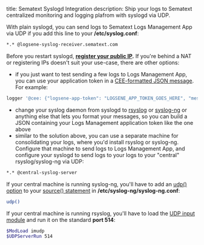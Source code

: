 title: Sematext Syslogd Integration
description: Ship your logs to Sematext centralized monitoring and logging plafrom with syslogd via UDP. 

With plain syslogd, you can send logs to Sematext Logs Management App via UDP if you add this
line to your **/etc/syslog.conf**:

``` bash
*.* @logsene-syslog-receiver.sematext.com
```

Before you restart syslogd, **[register your public IP](authorizing-ips-for-syslog).** If you're behind a NAT
or registering IPs doesn't suit your use-case, there are other options:

  - if you just want to test sending a few logs to Logs Management App, you can use
    your application token in a [CEE-formatted JSON message](json-messages-over-syslog). For
example:

<!-- end list -->

``` bash
logger '@cee: {"logsene-app-token": "LOGSENE_APP_TOKEN_GOES_HERE", "message": "hello world!"}'
```

  - change your syslog daemon from syslogd to
    [rsyslog](rsyslog) or
    [syslog-ng](syslog-ng) or anything else that lets you
    format your messages, so you can build a JSON containing your
    Logs Management application token like the one above
  - similar to the solution above, you can use a separate machine for
    consolidating your logs, where you'd install rsyslog or syslog-ng.
    Configure that machine to send logs to Logs Management App, and configure your
    syslogd to send logs to your logs to your "central"
    rsyslog/syslog-ng via UDP:

<!-- end list -->

``` bash
*.* @central-syslog-server
```

If your central machine is running syslog-ng, you'll have to add an
[udp() option](http://www.balabit.com/sites/default/files/documents/syslog-ng-ose-3.3-guides/en/syslog-ng-ose-v3.3-guide-admin-en/html/reference_source_tcpudp.html)
to your [source() statement](syslog-ng/#configure-sources)
in **/etc/syslog-ng/syslog-ng.conf**:

``` bash
udp()
```

If your central machine is running rsyslog, you'll have to load the [UDP input module](http://www.rsyslog.com/doc/imudp.html) and run it on the
standard **port 514**:

``` bash
$ModLoad imudp
$UDPServerRun 514
```
